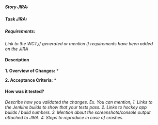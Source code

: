 ##### Story JIRA:

##### Task JIRA:

##### Requirements:
*Link to the WCT,if generated or mention if requirements have been added on the JIRA*

#### Description
**1.  Overview of Changes:**
  *

**2.  Acceptance Criteria:**
  *

#### How was it tested?
*Describe how you validated the changes. Ex. You can mention, 1. Links to the Jenkins builds to show that your tests pass. 2. Links to hockey app builds / build numbers. 3.  Mention about the screenshots/console output attached to JIRA. 4.  Steps to reproduce in case of crashes.*
